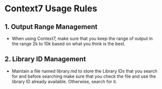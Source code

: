 # Context7 Usage Rules

## 1. Output Range Management
- When using Context7, make sure that you keep the range of output in the range 2k to 10k based on what you think is the best.

## 2. Library ID Management
- Maintain a file named library.md to store the Library IDs that you search for and before searching make sure that you check the file and use the library ID already available. Otherwise, search for it.

